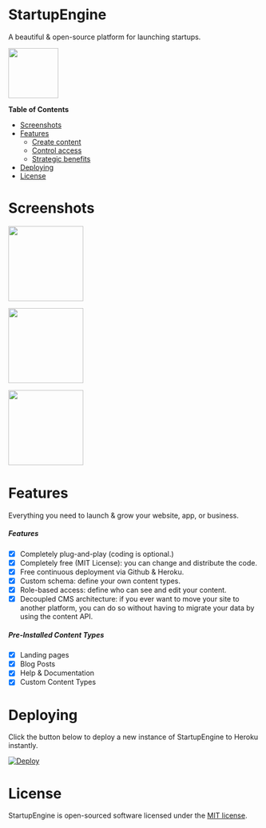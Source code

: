 # StartupEngine

A beautiful & open-source platform for launching startups.

<div>
     <img src="https://images.contentful.com/x5o3atz1wqhm/2PWSbcsefYImQyMuqcIuGi/5efaa2c98a4819ef729885a7c3aa381c/App_Icon_2x.png" width="100">    
</div>

**Table of Contents** 

- [Screenshots](#screenshots)
- [Features](#features)
    - [Create content](#create-content)
    - [Control access](#control-access)                    
    - [Strategic benefits](#strategic-benefits)
- [Deploying](#deploying)
- [License](#license)

# Screenshots

<img src="https://psychoanalytics.s3-us-west-1.amazonaws.com/docs/screenshots/bH2w9VVLi3Hmwal2ydbV0Cjc0gAelqrydpe8SE2u.png" width="150" /><br>
       
<img src="https://psychoanalytics.s3-us-west-1.amazonaws.com/docs/screenshots/Tnkzq85PHLtcHqIEDQL9lwpOHbeBvLku1MDoTkpk.png" width="150" /><br>

<img src="https://psychoanalytics.s3-us-west-1.amazonaws.com/docs/screenshots/zTiOAn3QVjqBJftpq8sQP4ZjpkHceWjft9zfUwPl.png" width="150" /><br>

# Features 
Everything you need to launch & grow your website, app, or business.

##### Features
* [x] Completely plug-and-play (coding is optional.)
* [x] Completely free (MIT License): you can change and distribute the code.
* [x] Free continuous deployment via Github & Heroku.
* [x] Custom schema: define your own content types.
* [x] Role-based access: define who can see and edit your content. 
* [x] Decoupled CMS architecture: if you ever want to move your site to another platform, you can do so without having to migrate your data by using the content API.

##### Pre-Installed Content Types
* [x] Landing pages
* [x] Blog Posts
* [x] Help & Documentation
* [x] Custom Content Types

# Deploying

Click the button below to deploy a new instance of StartupEngine to Heroku instantly.

[![Deploy](https://www.herokucdn.com/deploy/button.svg)](https://heroku.com/deploy?template=https://github.com/luckyrabbitllc/StartupEngine)

# License

StartupEngine is open-sourced software licensed under the [MIT license](http://opensource.org/licenses/MIT).